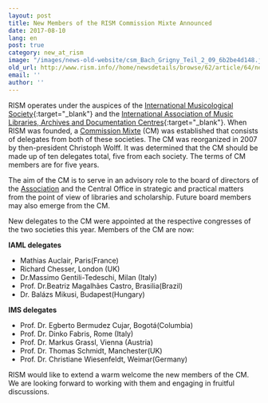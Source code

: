 ```yaml
---
layout: post
title: New Members of the RISM Commission Mixte Announced
date: 2017-08-10
lang: en
post: true
category: new_at_rism
image: "/images/news-old-website/csm_Bach_Grigny_Teil_2_09_6b2be4d148.jpg"
old_url: http://www.rism.info//home/newsdetails/browse/62/article/64/new-commission-mixte-announced.html
email: ''
author: ''
---
```


RISM operates under the auspices of the [International Musicological Society](https://www.musicology.org/){:target="_blank"} and the [International Association of Music Libraries, Archives and Documentation Centres](http://www.iaml.info/){:target="_blank"}. When RISM was founded, a [Commission Mixte](/organization/international-partners.html) (CM) was established that consists of delegates from both of these societies. The CM was reorganized in 2007 by then-president Christoph Wolff. It was determined that the CM should be made up of ten delegates total, five from each society. The terms of CM members are for five years.

The aim of the CM is to serve in an advisory role to the board of directors of the [Association](/organization/the-association.html) and the Central Office in strategic and practical matters from the point of view of libraries and scholarship. Future board members may also emerge from the CM.

New delegates to the CM were appointed at the respective congresses of the two societies this year. Members of the CM are now:

**IAML delegates**

- Mathias Auclair, Paris(France)
- Richard Chesser, London (UK)
- Dr.Massimo Gentili-Tedeschi, Milan (Italy)
- Prof. Dr.Beatriz Magalhães Castro, Brasilia(Brazil)
- Dr. Balázs Mikusi, Budapest(Hungary)

**IMS delegates**

- Prof. Dr. Egberto Bermudez Cujar, Bogotá(Columbia)
- Prof. Dr. Dinko Fabris, Rome (Italy)
- Prof. Dr. Markus Grassl, Vienna (Austria)
- Prof. Dr. Thomas Schmidt, Manchester(UK)
- Prof. Dr. Christiane Wiesenfeldt, Weimar(Germany)

RISM would like to extend a warm welcome the new members of the CM. We are looking forward to working with them and engaging in fruitful discussions.


